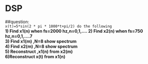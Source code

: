 # DSP
##question:  
`x(t)=5*sin(2 * pi * 1000*t+pi/2) do the following`  
**1) Find x1(n) when fs=2000 hz,n=0,1,....
2) Find x2(n) when fs=750 hz,n=0,1,....7  
3) Find x1(m) ,N=8 show spectrum  
4) Find x2(m) ,N=8 show spectrum  
5) Reconstruct ,x1(n) from x2(m)  
6)Reconstruct x(t) from x1(n)**
